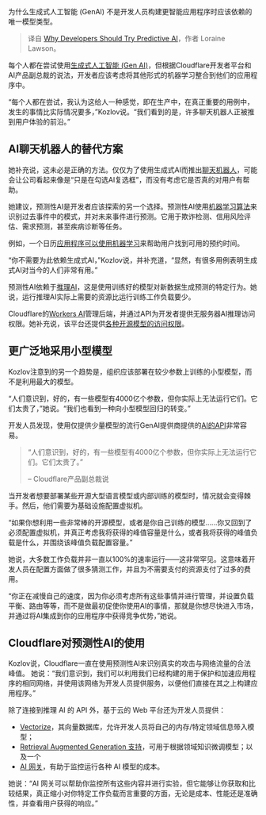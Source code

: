 
<!--
title: 为什么开发者应该尝试预测性AI
cover: https://cdn.thenewstack.io/media/2024/11/3444767d-ai_motherboard.jpg
-->

为什么生成式人工智能 (GenAI) 不是开发人员构建更智能应用程序时应该依赖的唯一模型类型。

> 译自 [Why Developers Should Try Predictive AI](https://thenewstack.io/why-developers-should-try-predictive-ai/)，作者 Loraine Lawson。

每个人都在尝试使用[生成式人工智能 (Gen AI)](https://thenewstack.io/gen-ais-iphone-moment-what-it-means-for-developers/)，但根据Cloudflare开发者平台和AI产品副总裁的说法，开发者应该考虑将其他形式的机器学习整合到他们的应用程序中。

“每个人都在尝试，我认为这给人一种感觉，即在生产中，在真正重要的用例中，发生的事情比实际情况要多，”Kozlov说。“我们看到的是，许多聊天机器人正被推到用户体验的前沿。”

## AI聊天机器人的替代方案

她补充说，这未必是正确的方法。仅仅为了使用生成式AI而推出[聊天机器人](https://thenewstack.io/ai-beyond-chatbots-and-assistants-adaptive-applications/)，可能会让公司看起来像是“只是在勾选AI复选框”，而没有考虑它是否真的对用户有帮助。

她建议，预测性AI是开发者应该探索的另一个选择。预测性AI使用[机器学习算法](https://thenewstack.io/machine-learning-algorithm-sidesteps-the-scientific-method/)来识别过去事件中的模式，并对未来事件进行预测。它用于欺诈检测、信用风险评估、需求预测，甚至疾病诊断等任务。

例如，一个日历[应用程序可以使用机器学习](https://thenewstack.io/create-machine-learning-apps-in-your-notebook-with-tecton/)来帮助用户找到可用的预约时间。

“你不需要为此依赖生成式AI，”Kozlov说，并补充道，“显然，有很多用例表明生成式AI对当今的人们非常有用。”

预测性AI依赖于[推理AI](https://thenewstack.io/when-cloud-meets-intelligence-inference-ai-as-a-service/)，这是使用训练好的模型对新数据生成预测的特定行为。她说，运行推理AI实际上需要的资源比运行训练工作负载要少。

Cloudflare的[Workers AI](https://developers.cloudflare.com/workers-ai/)管理后端，并通过API为开发者提供无服务器AI推理访问权限。她补充说，该平台还提供[各种开源模型的访问权限](https://developers.cloudflare.com/workers-ai/models/)。

## 更广泛地采用小型模型
Kozlov注意到的另一个趋势是，组织应该部署在较少参数上训练的小型模型，而不是利用最大的模型。

“人们意识到，好的，有一些模型有4000亿个参数，但你实际上无法运行它们。它们太贵了，”她说。“我们也看到一种向小型模型回归的转变。”

开发人员发现，使用仅提供少量模型的流行GenAI提供商提供的[AI的API](https://thenewstack.io/the-future-of-apis-lessons-in-security-composability-ai/)非常容易。

> “人们意识到，好的，有一些模型有4000亿个参数，但你实际上无法运行它们。它们太贵了。”
>
> – Cloudflare产品副总裁说

当开发者想要部署某些开源大型语言模型或内部训练的模型时，情况就会变得棘手。然后，他们需要为基础设施配置虚拟机。

“如果你想利用一些非常棒的开源模型，或者是你自己训练的模型……你又回到了必须配置虚拟机，并真正考虑我将获得的峰值容量是什么，或者我将获得的峰值负载是什么，并围绕该峰值负载配置容量。”

她说，大多数工作负载并非一直以100%的速率运行——这非常罕见。这意味着开发人员在配置方面做了很多猜测工作，并且为不需要支付的资源支付了过多的费用。

“你正在减慢自己的速度，因为你必须考虑所有这些事情并进行管理，并设置负载平衡、路由等等，而不是做最初促使你使用AI的事情，那就是你想尽快进入市场，并通过将AI集成到你的应用程序中获得竞争优势，”她说。

## Cloudflare对预测性AI的使用
Kozlov说，Cloudflare一直在使用预测性AI来识别真实的攻击与网络流量的合法峰值。
她说：“我们意识到，我们可以利用我们已经构建的用于保护和加速应用程序的相同网络，并使用该网络为开发人员提供服务，以便他们直接在其之上构建应用程序。”

除了连接到推理 AI 的 API 外，基于云的 Web 平台还为开发人员提供：

* [Vectorize](https://developers.cloudflare.com/vectorize/)，其向量数据库，允许开发人员将自己的内存/特定领域信息带入模型；
* [Retrieval Augmented Generation 支持](https://developers.cloudflare.com/workers-ai/tutorials/build-a-retrieval-augmented-generation-ai/)，可用于根据领域知识微调模型；以及一个
* [AI 网关](https://developers.cloudflare.com/ai-gateway/)，有助于监控运行各种 AI 模型的成本。

她说：“AI 网关可以帮助你监控所有这些内容并进行实验，但它能够让你获取和比较结果，真正缩小对你特定工作负载而言重要的方面，无论是成本、性能还是准确性，并查看用户获得的响应。”
